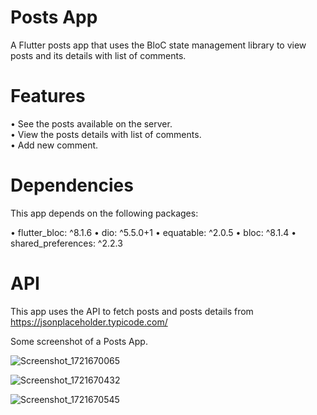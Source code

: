 # Posts App

A Flutter posts app that uses the BloC state management library to view posts and its details with list of comments.

# Features

• See the posts available on the server.<br />
• View the posts details with list of comments.<br />
• Add new comment.

# Dependencies

This app depends on the following packages:

• flutter_bloc: ^8.1.6 • dio: ^5.5.0+1 • equatable: ^2.0.5 • bloc: ^8.1.4 • shared_preferences: ^2.2.3

# API

This app uses the API to fetch posts and posts details from https://jsonplaceholder.typicode.com/

Some screenshot of a Posts App.

![Screenshot_1721670065](https://github.com/user-attachments/assets/c203b9b0-ac91-4de0-b8e3-5e0c60ab5c2b)

![Screenshot_1721670432](https://github.com/user-attachments/assets/cd9c6972-d305-401c-b1af-c55b492386cf)

![Screenshot_1721670545](https://github.com/user-attachments/assets/d17fc71f-9dd7-4ed2-b91a-416b359243a4)
